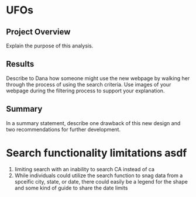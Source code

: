 # UFOs #

## Project Overview ##
Explain the purpose of this analysis.

## Results ##
Describe to Dana how someone might use the new webpage by walking her through the process of using the search criteria. Use images of your webpage during the filtering process to support your explanation.

## Summary ## 
In a summary statement, describe one drawback of this new design and two recommendations for further development.

# Search functionality limitations asdf

1. limiting search with an inability to search CA instead of ca
2. While individuals could utilize the search function to snag data from a spceific city, state, or date, there could easily be a legend for the shape and some kind of guide to share the date limits
